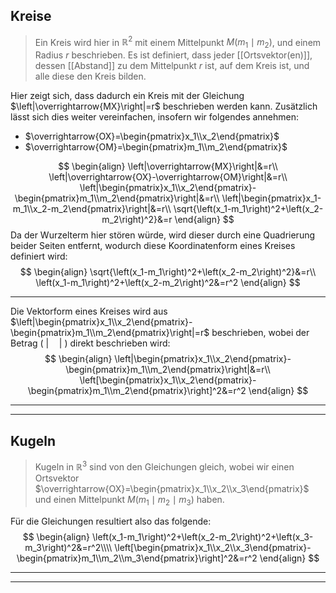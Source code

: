## Kreise
> Ein Kreis wird hier in $\mathbb{R}^2$ mit einem Mittelpunkt $M(m_1\mid m_2)$, und einem Radius $r$ beschrieben.
> Es ist definiert, dass jeder [[Ortsvektor(en)]], dessen [[Abstand]] zu dem Mittelpunkt $r$ ist, auf dem Kreis ist, und alle diese den Kreis bilden.

Hier zeigt sich, dass dadurch ein Kreis mit der Gleichung $\left|\overrightarrow{MX}\right|=r$ beschrieben werden kann.
Zusätzlich lässt sich dies weiter vereinfachen, insofern wir folgendes annehmen:
- $\overrightarrow{OX}=\begin{pmatrix}x_1\\x_2\end{pmatrix}$
- $\overrightarrow{OM}=\begin{pmatrix}m_1\\m_2\end{pmatrix}$

$$
\begin{align}
	\left|\overrightarrow{MX}\right|&=r\\
	\left|\overrightarrow{OX}-\overrightarrow{OM}\right|&=r\\
	\left|\begin{pmatrix}x_1\\x_2\end{pmatrix}-
		\begin{pmatrix}m_1\\m_2\end{pmatrix}\right|&=r\\
	\left|\begin{pmatrix}x_1-m_1\\x_2-m_2\end{pmatrix}\right|&=r\\
	\sqrt{\left(x_1-m_1\right)^2+\left(x_2-m_2\right)^2}&=r
\end{align}
$$
Da der Wurzelterm hier stören würde, wird dieser durch eine Quadrierung beider Seiten entfernt, wodurch diese Koordinatenform eines Kreises definiert wird:
$$
\begin{align}
	\sqrt{\left(x_1-m_1\right)^2+\left(x_2-m_2\right)^2}&=r\\
	\left(x_1-m_1\right)^2+\left(x_2-m_2\right)^2&=r^2
\end{align}
$$

---
Die Vektorform eines Kreises wird aus $\left|\begin{pmatrix}x_1\\x_2\end{pmatrix}-\begin{pmatrix}m_1\\m_2\end{pmatrix}\right|=r$ beschrieben, wobei der Betrag ( $\left|\quad\right|$ ) direkt beschrieben wird:
$$
\begin{align}
	\left|\begin{pmatrix}x_1\\x_2\end{pmatrix}-\begin{pmatrix}m_1\\m_2\end{pmatrix}\right|&=r\\
	\left[\begin{pmatrix}x_1\\x_2\end{pmatrix}-\begin{pmatrix}m_1\\m_2\end{pmatrix}\right]^2&=r^2
\end{align}
$$

---
---
## Kugeln
> Kugeln in $\mathbb{R}^3$ sind von den Gleichungen gleich, wobei wir einen Ortsvektor $\overrightarrow{OX}=\begin{pmatrix}x_1\\x_2\\x_3\end{pmatrix}$ und einen Mittelpunkt $M(m_1\mid m_2\mid m_3)$ haben.

Für die Gleichungen resultiert also das folgende:
$$
\begin{align}
	\left(x_1-m_1\right)^2+\left(x_2-m_2\right)^2+\left(x_3-m_3\right)^2&=r^2\\\\
	\left[\begin{pmatrix}x_1\\x_2\\x_3\end{pmatrix}-\begin{pmatrix}m_1\\m_2\\m_3\end{pmatrix}\right]^2&=r^2
\end{align}
$$

---
---